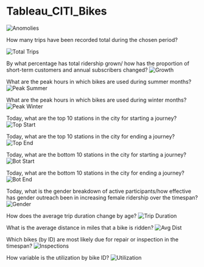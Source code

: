 # Tableau_CITI_Bikes

![Anomolies](Anomolies.JPG)

How many trips have been recorded total during the chosen period?

![Total Trips](Total%20Trips.JPG)

By what percentage has total ridership grown/ how has the proportion of short-term customers and annual subscribers changed?
![Growth](Ridership%20Growth.JPG)

What are the peak hours in which bikes are used during summer months?
![Peak Summer](Peak%20Summer%20Hours.JPG)

What are the peak hours in which bikes are used during winter months?
![Peak Winter](Peak%20Winter%20Hours.JPG)

Today, what are the top 10 stations in the city for starting a journey?
![Top Start](Top%20Starting%20Locations.JPG)

Today, what are the top 10 stations in the city for ending a journey?
![Top End](Top%20Ending%20Locations.JPG)

Today, what are the bottom 10 stations in the city for starting a journey?
![Bot Start](Bottom%20Starting%20Locations.JPG)

Today, what are the bottom 10 stations in the city for ending a journey?
![Bot End](Bottom%20Ending%20Locations.JPG)

Today, what is the gender breakdown of active participants/how effective has gender outreach been in increasing female ridership over the timespan?
![Gender](Gender%20Breakdown.JPG)

How does the average trip duration change by age?
![Trip Duration](Duration%20by%20Age.JPG)

What is the average distance in miles that a bike is ridden?
![Avg Dist](Avg%20Distance%20per%20Bike.JPG)

Which bikes (by ID) are most likely due for repair or inspection in the timespan?
![Inspections](Bikes%20Due%20for%20Inspection.JPG)

How variable is the utilization by bike ID?
![Utilization](Bike%20Utilization.JPG)
